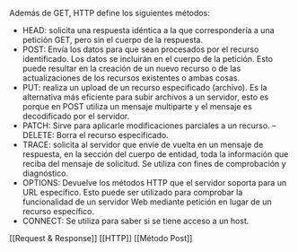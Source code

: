 Además de GET, HTTP define los siguientes métodos: 
- HEAD: solicita una respuesta idéntica a la que correspondería a una petición GET, pero sin el cuerpo de la respuesta. 
- POST: Envía los datos para que sean procesados por el recurso identificado. Los datos se incluirán en el cuerpo de la petición. Esto puede resultar en la creación de un nuevo recurso o de las actualizaciones de los recursos existentes o ambas cosas. 
- PUT: realiza un upload de un recurso especificado (archivo). Es la alternativa más eficiente para subir archivos a un servidor, esto es porque en POST utiliza un mensaje multiparte y el mensaje es decodificado por el servidor. 
- PATCH: Sirve para aplicarle modificaciones parciales a un recurso. – DELETE: Borra el recurso especificado. 
- TRACE: solicita al servidor que envíe de vuelta en un mensaje de respuesta, en la sección del cuerpo de entidad, toda la información que reciba del mensaje de solicitud. Se utiliza con fines de comprobación y diagnóstico. 
- OPTIONS: Devuelve los métodos HTTP que el servidor soporta para un URL específico. Esto puede ser utilizado para comprobar la funcionalidad de un servidor Web mediante petición en lugar de un recurso específico. 
- CONNECT: Se utiliza para saber si se tiene acceso a un host.

[[Request & Response]]
[[HTTP]]
[[Método Post]]
